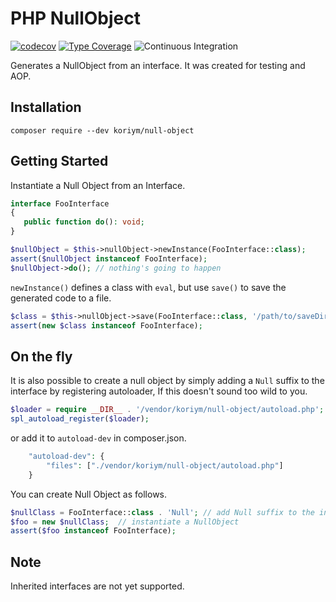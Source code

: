 # PHP NullObject

[![codecov](https://codecov.io/gh/koriym/Koriym.NullObject/branch/1.x/graph/badge.svg?token=CxrX5mQTBF)](https://codecov.io/gh/koriym/Koriym.NullObject)
[![Type Coverage](https://shepherd.dev/github/ray-di/Ray.Aop/coverage.svg)](https://shepherd.dev/github/ray-di/Ray.Aop)
![Continuous Integration](https://github.com/koriym/Koriym.NullObject/workflows/Continuous%20Integration/badge.svg)


Generates a NullObject from an interface.
It was created for testing and AOP.


## Installation

    composer require --dev koriym/null-object

## Getting Started

Instantiate a Null Object from an Interface.

```php
interface FooInterface
{
   public function do(): void;
}
```
```php
$nullObject = $this->nullObject->newInstance(FooInterface::class);
assert($nullObject instanceof FooInterface);
$nullObject->do(); // nothing's going to happen

```

`newInstance()` defines a class with `eval`, but use `save()` to save the generated code to a file.

```php
$class = $this->nullObject->save(FooInterface::class, '/path/to/saveDirectory');
assert(new $class instanceof FooInterface);

```
## On the fly

It is also possible to create a null object by simply adding a `Null` suffix to the interface by registering autoloader, If this doesn't sound too wild to you.

```php
$loader = require __DIR__ . '/vendor/koriym/null-object/autoload.php';
spl_autoload_register($loader);
```

or add it to `autoload-dev` in composer.json.

```php
    "autoload-dev": {
        "files": ["./vendor/koriym/null-object/autoload.php"]
    }
```

You can create Null Object as follows.

```php
$nullClass = FooInterface::class . 'Null'; // add Null suffix to the interface
$foo = new $nullClass;  // instantiate a NullObject
assert($foo instanceof FooInterface);
```

## Note

Inherited interfaces are not yet supported.
